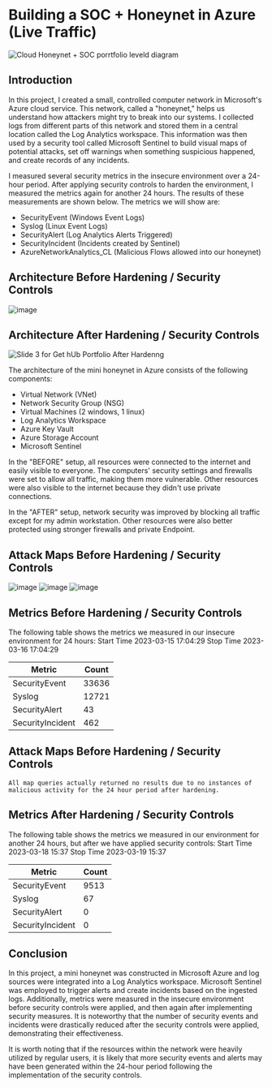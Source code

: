# Building a SOC + Honeynet in Azure (Live Traffic)
![Cloud Honeynet + SOC porrtfolio leveld diagram](https://github.com/user-attachments/assets/6135ddc1-3d68-4025-b6db-b3f29b49cf24)

## Introduction

In this project, I created a small, controlled computer network in Microsoft's Azure cloud service. This network, called a "honeynet," helps us understand how attackers might try to break into our systems.
I collected logs from different parts of this network and stored them in a central location called the Log Analytics workspace. This information was then used by a security tool called Microsoft Sentinel to build visual maps of potential attacks, set off warnings when something suspicious happened, and create records of any incidents.

I measured several security metrics in the insecure environment over a 24-hour period. After applying security controls to harden the environment, I measured the metrics again for another 24 hours. The results of these measurements are shown below. 
The metrics we will show are:

- SecurityEvent (Windows Event Logs)
- Syslog (Linux Event Logs)
- SecurityAlert (Log Analytics Alerts Triggered)
- SecurityIncident (Incidents created by Sentinel)
- AzureNetworkAnalytics_CL (Malicious Flows allowed into our honeynet)

## Architecture Before Hardening / Security Controls
![image](https://github.com/user-attachments/assets/6b5aa61d-1597-4924-aa1a-0c51610d9884)


## Architecture After Hardening / Security Controls
![Slide 3 for Get hUb Portfolio  After Hardenng](https://github.com/user-attachments/assets/7a0fde40-9e6a-4d0c-8ea8-68f7102ef5fd)


The architecture of the mini honeynet in Azure consists of the following components:

- Virtual Network (VNet)
- Network Security Group (NSG)
- Virtual Machines (2 windows, 1 linux)
- Log Analytics Workspace
- Azure Key Vault
- Azure Storage Account
- Microsoft Sentinel

In the "BEFORE" setup, all resources were connected to the internet and easily visible to everyone. The computers' security settings and firewalls were set to allow all traffic, making them more vulnerable. Other resources were also visible to the internet because they didn't use private connections.

In the "AFTER" setup, network security was improved by blocking all traffic except for my admin workstation. Other resources were also better protected using stronger firewalls and private Endpoint.

## Attack Maps Before Hardening / Security Controls
![image](https://github.com/user-attachments/assets/86ca3519-6c4c-4d0e-a8e8-93d617883a76)
![image](https://github.com/user-attachments/assets/2858cd2c-1955-4862-b2e9-2581814909c4)
![image](https://github.com/user-attachments/assets/6748da3d-7ef9-4ced-8e75-f701a2610e68)



## Metrics Before Hardening / Security Controls

The following table shows the metrics we measured in our insecure environment for 24 hours:
Start Time 2023-03-15 17:04:29
Stop Time 2023-03-16 17:04:29

| Metric                   | Count
| ------------------------ | -----
| SecurityEvent            | 33636
| Syslog                   | 12721
| SecurityAlert            | 43
| SecurityIncident         | 462

## Attack Maps Before Hardening / Security Controls

```All map queries actually returned no results due to no instances of malicious activity for the 24 hour period after hardening.```

## Metrics After Hardening / Security Controls

The following table shows the metrics we measured in our environment for another 24 hours, but after we have applied security controls:
Start Time 2023-03-18 15:37
Stop Time	2023-03-19 15:37

| Metric                   | Count
| ------------------------ | -----
| SecurityEvent            | 9513
| Syslog                   | 67
| SecurityAlert            | 0
| SecurityIncident         | 0

## Conclusion

In this project, a mini honeynet was constructed in Microsoft Azure and log sources were integrated into a Log Analytics workspace. Microsoft Sentinel was employed to trigger alerts and create incidents based on the ingested logs. Additionally, metrics were measured in the insecure environment before security controls were applied, and then again after implementing security measures. It is noteworthy that the number of security events and incidents were drastically reduced after the security controls were applied, demonstrating their effectiveness.

It is worth noting that if the resources within the network were heavily utilized by regular users, it is likely that more security events and alerts may have been generated within the 24-hour period following the implementation of the security controls.
